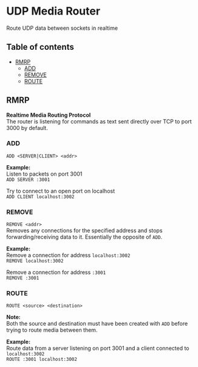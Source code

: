 # UDP Media Router
Route UDP data between sockets in realtime

## Table of contents
- [RMRP](#rmrp)
	- [ADD](#add)
	- [REMOVE](#remove)
	- [ROUTE](#route)

## RMRP
**Realtime Media Routing Protocol**  
The router is listening for commands as text sent directly over TCP to port 3000 by default.

### ADD
`ADD <SERVER|CLIENT> <addr>`  

**Example:**  
Listen to packets on port 3001  
`ADD SERVER :3001`  

Try to connect to an open port on localhost  
`ADD CLIENT localhost:3002`

### REMOVE  
`REMOVE <addr>`  
Removes any connections for the specified address and stops forwarding/receiving data to it. Essentially the opposite of `ADD`.

**Example:**  
Remove a connection for address `localhost:3002`  
`REMOVE localhost:3002`  

Remove a connection for address `:3001`  
`REMOVE :3001`

### ROUTE
`ROUTE <source> <destination>`

**Note:**  
Both the source and destination must have been created with `ADD` before trying to route media between them.

**Example:**  
Route data from a server listening on port 3001 and a client connected to `localhost:3002`  
`ROUTE :3001 localhost:3002`